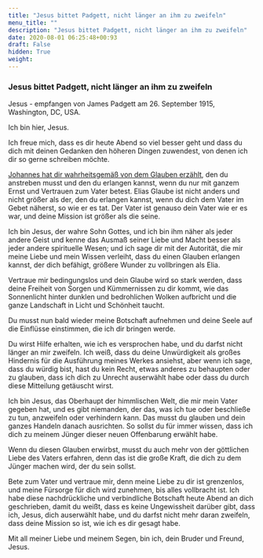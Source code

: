 ```yaml
---
title: "Jesus bittet Padgett, nicht länger an ihm zu zweifeln"
menu_title: ""
description: "Jesus bittet Padgett, nicht länger an ihm zu zweifeln"
date: 2020-08-01 06:25:48+00:93
draft: False
hidden: True
weight:
---
```

### Jesus bittet Padgett, nicht länger an ihm zu zweifeln

Jesus - empfangen von James Padgett am 26. September 1915, Washington, DC, USA.

Ich bin hier, Jesus.

Ich freue mich, dass es dir heute Abend so viel besser geht und dass du dich mit deinen Gedanken den höheren Dingen zuwendest, von denen ich dir so gerne schreiben möchte.

[Johannes hat dir wahrheitsgemäß von dem Glauben erzählt](/padgett-botschaften/padgett-botschaften-in-reihenfolge-des-datums/padgett-botschaften-1915-september-dezember/die-wirksamkeit-des-glaubens-an-gott-jep-johannes-26-september-1915/), den du anstreben musst und den du erlangen kannst, wenn du nur mit ganzem Ernst und Vertrauen zum Vater betest. Elias Glaube ist nicht anders und nicht größer als der, den du erlangen kannst, wenn du dich dem Vater im Gebet näherst, so wie er es tat. Der Vater ist genauso dein Vater wie er es war, und deine Mission ist größer als die seine.

Ich bin Jesus, der wahre Sohn Gottes, und ich bin ihm näher als jeder andere Geist und kenne das Ausmaß seiner Liebe und Macht besser als jeder andere spirituelle Wesen; und ich sage dir mit der Autorität, die mir meine Liebe und mein Wissen verleiht, dass du einen Glauben erlangen kannst, der dich befähigt, größere Wunder zu vollbringen als Elia.

Vertraue mir bedingungslos und dein Glaube wird so stark werden, dass deine Freiheit von Sorgen und Kümmernissen zu dir kommt, wie das Sonnenlicht hinter dunklen und bedrohlichen Wolken aufbricht und die ganze Landschaft in Licht und Schönheit taucht.

Du musst nun bald wieder meine Botschaft aufnehmen und deine Seele auf die Einflüsse einstimmen, die ich dir bringen werde.

Du wirst Hilfe erhalten, wie ich es versprochen habe, und du darfst nicht länger an mir zweifeln. Ich weiß, dass du deine Unwürdigkeit als großes Hindernis für die Ausführung meines Werkes ansiehst, aber wenn ich sage, dass du würdig bist, hast du kein Recht, etwas anderes zu behaupten oder zu glauben, dass ich dich zu Unrecht auserwählt habe oder dass du durch diese Mitteilung getäuscht wirst.

Ich bin Jesus, das Oberhaupt der himmlischen Welt, die mir mein Vater gegeben hat, und es gibt niemanden, der das, was ich tue oder beschließe zu tun, anzweifeln oder verhindern kann. Das musst du glauben und dein ganzes Handeln danach ausrichten. So sollst du für immer wissen, dass ich dich zu meinem Jünger dieser neuen Offenbarung erwählt habe.

Wenn du diesen Glauben erwirbst, musst du auch mehr von der göttlichen Liebe des Vaters erfahren, denn das ist die große Kraft, die dich zu dem Jünger machen wird, der du sein sollst.

Bete zum Vater und vertraue mir, denn meine Liebe zu dir ist grenzenlos, und meine Fürsorge für dich wird zunehmen, bis alles vollbracht ist. Ich habe diese nachdrückliche und verbindliche Botschaft heute Abend an dich geschrieben, damit du weißt, dass es keine Ungewissheit darüber gibt, dass ich, Jesus, dich auserwählt habe, und du darfst nicht mehr daran zweifeln, dass deine Mission so ist, wie ich es dir gesagt habe.

Mit all meiner Liebe und meinem Segen, bin ich, dein Bruder und Freund, Jesus.
